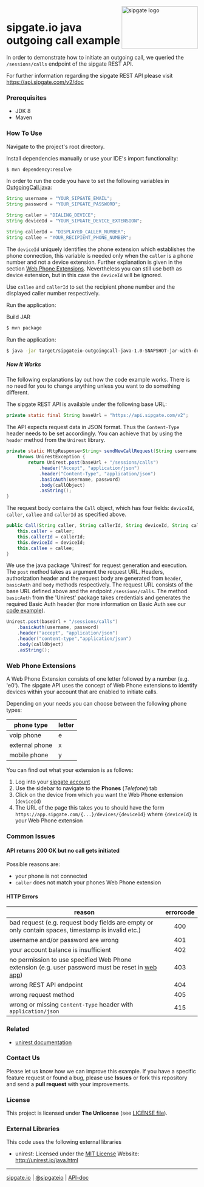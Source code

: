 <img src="https://www.sipgatedesign.com/wp-content/uploads/wort-bildmarke_positiv_2x.jpg" alt="sipgate logo" title="sipgate" align="right" height="112" width="200"/>

# sipgate.io java outgoing call example

In order to demonstrate how to initiate an outgoing call, we queried the `/sessions/calls` endpoint of the sipgate REST API.

For further information regarding the sipgate REST API please visit https://api.sipgate.com/v2/doc

### Prerequisites

-   JDK 8
-   Maven


### How To Use

Navigate to the project's root directory.

Install dependencies manually or use your IDE's import functionality:

```bash
$ mvn dependency:resolve
```

In order to run the code you have to set the following variables in [OutgoingCall.java](./src/main/java/de/sipgate/io/example/outgoingcall/OutgoingCall.java):

```java
String username = "YOUR_SIPGATE_EMAIL";
String password = "YOUR_SIPGATE_PASSWORD";

String caller = "DIALING_DEVICE";
String deviceId = "YOUR_SIPGATE_DEVICE_EXTENSION";

String callerId = "DISPLAYED_CALLER_NUMBER";
String callee = "YOUR_RECIPIENT_PHONE_NUMBER";
```

The `deviceId` uniquely identifies the phone extension which establishes the phone connection,
this variable is needed only when the `caller` is a phone number and not a device extension. Further explanation is given in the section [Web Phone Extensions](#web-phone-extensions). Nevertheless you can still use both as device extension, but in this case the `deviceId` will be ignored.

Use `callee` and `callerId` to set the recipient phone number and the displayed caller number respectively. 

Run the application:

Build JAR

```bash
$ mvn package
```

Run the application:

```bash
$ java -jar target/sipgateio-outgoingcall-java-1.0-SNAPSHOT-jar-with-dependencies.jar
```

##### How It Works

The following explanations lay out how the code example works. There is no need for you to change anything unless you want to do something different.

The sipgate REST API is available under the following base URL:

```java
private static final String baseUrl = "https://api.sipgate.com/v2";
```

The API expects request data in JSON format. Thus the `Content-Type` header needs to be set accordingly. You can achieve that by using the `header` method from the `Unirest` library.

```java
private static HttpResponse<String> sendNewCallRequest(String username, String password, Call callObject)
	throws UnirestException {
		return Unirest.post(baseUrl + "/sessions/calls")
			.header("Accept", "application/json")
			.header("Content-Type", "application/json")
			.basicAuth(username, password)
			.body(callObject)
			.asString();
}
```

The request body contains the `Call` object, which has four fields: `deviceId`, `caller`, `callee` and `callerId` as specified above.

```java
public Call(String caller, String callerId, String deviceId, String callee) {
	this.caller = caller;
	this.callerId = callerId;
	this.deviceId = deviceId;
	this.callee = callee;
}
```

We use the java package 'Unirest' for request generation and execution. The `post` method takes as argument the request URL. Headers, authorization header and the request body are generated from `header`, `basicAuth` and `body` methods respectively. The request URL consists of the base URL defined above and the endpoint `/sessions/calls`. The method `basicAuth` from the 'Unirest' package takes credentials and generates the required Basic Auth header (for more information on Basic Auth see our [code example](https://github.com/sipgate/sipgateio-basicauth-java)).

```java
Unirest.post(baseUrl + "/sessions/calls")
	.basicAuth(username, password)
	.header("accept", "application/json")
	.header("content-type","application/json")
	.body(callObject)
	.asString();
```

### Web Phone Extensions

A Web Phone Extension consists of one letter followed by a number (e.g. 'e0'). The sipgate API uses the concept of Web Phone extensions to identify devices within your account that are enabled to initiate calls.

Depending on your needs you can choose between the following phone types:

| phone type     | letter |
| -------------- | ------ |
| voip phone     | e      |
| external phone | x      |
| mobile phone   | y      |

You can find out what your extension is as follows:

1. Log into your [sipgate account](https://app.sipgate.com/login)
2. Use the sidebar to navigate to the **Phones** (_Telefone_) tab
3. Click on the device from which you want the Web Phone extension (`deviceId`)
4. The URL of the page this takes you to should have the form `https://app.sipgate.com/{...}/devices/{deviceId}` where `{deviceId}` is your Web Phone extension

### Common Issues

#### API returns 200 OK but no call gets initiated

Possible reasons are:

- your phone is not connected
- `caller` does not match your phones Web Phone extension

#### HTTP Errors

| reason                                                                                                                                              | errorcode |
| --------------------------------------------------------------------------------------------------------------------------------------------------- | :-------: |
| bad request (e.g. request body fields are empty or only contain spaces, timestamp is invalid etc.)                                                  |    400    |
| username and/or password are wrong                                                                                                                  |    401    |
| your account balance is insufficient                                                                                                                |    402    |
| no permission to use specified Web Phone extension (e.g. user password must be reset in [web app](https://app.sipgate.com/login))                   |    403    |
| wrong REST API endpoint                                                                                                                             |    404    |
| wrong request method                                                                                                                                |    405    |
| wrong or missing `Content-Type` header with `application/json`                                                                                      |    415    |

### Related

- [unirest documentation](http://unirest.io/java.html)

### Contact Us

Please let us know how we can improve this example.
If you have a specific feature request or found a bug, please use **Issues** or fork this repository and send a **pull request** with your improvements.

### License

This project is licensed under **The Unlicense** (see [LICENSE file](./LICENSE)).

### External Libraries

This code uses the following external libraries

-   unirest:
    Licensed under the [MIT License](https://opensource.org/licenses/MIT)
    Website: http://unirest.io/java.html

---

[sipgate.io](https://www.sipgate.io) | [@sipgateio](https://twitter.com/sipgateio) | [API-doc](https://api.sipgate.com/v2/doc)